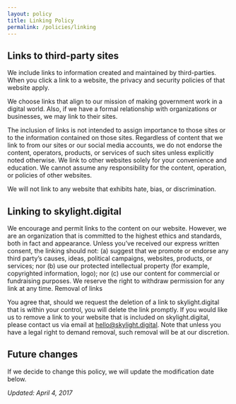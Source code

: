 ```yaml
---
layout: policy
title: Linking Policy
permalink: /policies/linking
---
```


## Links to third-party sites

We include links to information created and maintained by third-parties. When you click a link to a website, the privacy and security policies of that website apply.

We choose links that align to our mission of making government work in a digital world. Also, if we have a formal relationship with organizations or businesses, we may link to their sites.

The inclusion of links is not intended to assign importance to those sites or to the information contained on those sites. Regardless of content that we link to from our sites or our social media accounts, we do not endorse the content, operators, products, or services of such sites unless explicitly noted otherwise. We link to other websites solely for your convenience and education. We cannot assume any responsibility for the content, operation, or policies of other websites.

We will not link to any website that exhibits hate, bias, or discrimination.

## Linking to skylight.digital

We encourage and permit links to the content on our website. However, we are an organization that is committed to the highest ethics and standards, both in fact and appearance. Unless you’ve received our express written consent, the linking should not: (a) suggest that we promote or endorse any third party’s causes, ideas, political campaigns, websites, products, or services; nor (b) use our protected intellectual property (for example, copyrighted information, logo); nor (c) use our content for commercial or fundraising purposes. We reserve the right to withdraw permission for any link at any time.
Removal of links

You agree that, should we request the deletion of a link to skylight.digital that is within your control, you will delete the link promptly. If you would like us to remove a link to your website that is included on skylight.digital, please contact us via email at <a href="mailto:hello@skylight.digital">hello@skylight.digital</a>. Note that unless you have a legal right to demand removal, such removal will be at our discretion.

## Future changes

If we decide to change this policy, we will update the modification date below.

<em>Updated: April 4, 2017</em>
